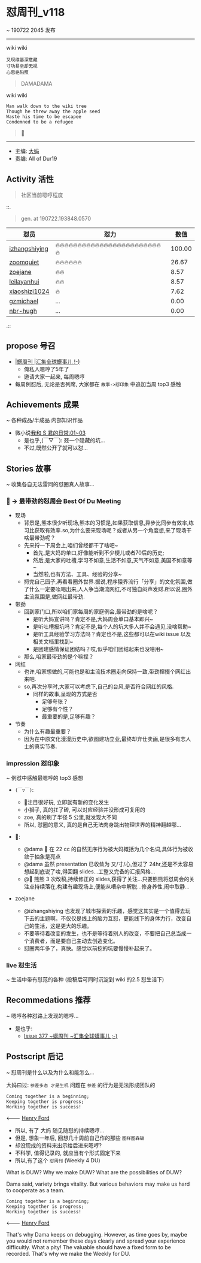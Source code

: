 # 怼周刊_v118
~ 190722 2045 发布

-----------------------------------------

wiki wiki

    又现维基深意藏
    寸功易垒却无视
    心思艳阳照

> DAMADAMA

wiki wiki

	Man walk down to the wiki tree
	Though he threw away the apple seed
	Waste his time to be escapee
	Condemned to be a refugee

> 🐻

-----------------------------------------

- 主编: [大妈](http://du.zoomquiet.io/2014-02/ac0-zq/)
- 责编: All of Dur19
 
## Activity 活性
> 社区当前嗯哼程度



::.

> gen. at 190722.193848.0570 

 怼员 | 怼力 | 数值 
---- | ---- | ----
[izhangshiying](https://du.101.camp/PoDU/v0/izhangshiying/) | 🔥🔥🔥🔥🔥🔥🔥🔥🔥🔥🔥🔥🔥🔥🔥🔥🔥🔥🔥🔥🔥🔥🔥🔥🔥 | 100.00
[zoomquiet](https://du.101.camp/PoDU/v0/zoomquiet/) | 🔥🔥🔥🔥🔥🔥 | 26.67
[zoejane](https://du.101.camp/PoDU/v0/zoejane/) | 🔥🔥 | 8.57
[leilayanhui](https://du.101.camp/PoDU/v0/leilayanhui/) | 🔥🔥 | 8.57
[xiaoshizi1024](https://du.101.camp/PoDU/v0/xiaoshizi1024/) | 🔥 | 7.62
[gzmichael](https://du.101.camp/PoDU/v0/gzmichael/) | ... | 0.00
[nbr-hugh](https://du.101.camp/PoDU/v0/nbr-hugh/) | ... | 0.00

.::

## propose 号召

- [|蠎周刊 |汇集全球蠎事儿 !-)](http://weekly.pychina.org/archives.html)
    + 俺私人嗯哼了5年了
    + 邀请大家一起来, 每周嗯哼
- 每周例怼后, 无论是否列席, 大家都在 `故事->怼印象` 中追加当周 top3 感触



## Achievements 成果 
~ 各种成品/半成品 内部知识作品

- 微小说[我和 S 君的日常:01~03](https://github.com/DebugUself/du4proto/blob/zsy/Lit9/118wStorySandMe.md)
    + 是也乎,(￣▽￣): 叕一个隐藏的坑...
    + 不过,既然公开了就可以怼...
      
## Stories 故事 
~ 收集各自无法雷同的怼圈真人故事...            

### 🐻 -> 最带劲的怼周会 Best Of Du Meeting

- 现场
	+ 背景是,熊本很少听现场,熊本的习惯是,如果获取信息,异步比同步有效率,练习比获取有效率.so,为什么要来现场呢？或者从另一个角度想,来了现场干啥最带劲呢？
	+ 先来捋一下周会上,咱们曾经都干了啥吧~
		* 首先,是大妈的单口,好像能听到不少梗儿或者70后的历史;
		* 然后,是大家的吐槽,学习不如意,生活不如意,天气不如意,美国不如意等~
		* 当然啦,也有方法、工具、经验的分享~
	+ 捋完自己园子,再看看圈外世界.据说,程序猿界流行「分享」的文化氛围,做了什么一定要吆喝出来,人人争当潮流网红,不可独自闷声发财.所以说,圈外主流氛围是,做网红最带劲.
- 带劲
	+ 回到家门口,所以咱们家每周的家庭例会,最带劲的是啥呢？
		* 是听大妈宣讲吗？肯定不是,大妈周会单口基本即兴~
		* 是听吐槽报坑吗？肯定不是,每个人的坑大多人并不会遇见,没啥帮助~
		* 是听工具经验学习方法吗？肯定也不是,这些都可以在wiki issue 以及相关文档里找到~
		* 是团建感情保证团结吗？哎,似乎咱们团结起来也没啥用~
	+ 那么,咱家最带劲的是个嘛捏？
- 网红
	+ 也许,咱家想做的,可能也是和主流技术圈走向保持一致,带劲撺掇个网红出来吧.
	+ so,再次分享时,大家可以考虑下,自己的台风,是否符合网红的风格.
		+ 同样的故事,呈现的方式是否
			* 足够夸张？
			* 足够有个性？
			* 最重要的是,足够有趣？
- 节奏
	+ 为什么有趣最重要？
	+ 因为在中原文化漫漫历史中,欲图建功立业,最终却弃仕卖画,是很多有志人士的真实节奏.


### impression 怼印象 
~ 例怼中感触最嗯哼的 top3 感想

- `(￣▽￣)`:
    + 🐻注目很好玩, 立即就有新的变化发生
    + 小狮子, 真的扛了砖, 可以对应经验并没形成可复用的
    + zoe, 真的刷了半径 5 公里,就发现大不同
    + 所以, 怼圈的意义, 真的是自己无法肉身跳出物理世界的精神翻越哪...

- 🐻:
	+ @dama 🐻 在 22 cc 的自然无序行为被大妈概括为几个名词,具体行为被收敛于抽象是亮点
	+ @dama 虽然 presentation 已收敛为 又/寸/心,但过了 24hr,还是不太容易想起到底说了啥,得回翻 slides...工整又完备的汇报风格...
	+ @🐻 熊熊 3 次改稿,持续修正的 slides,获得了关注...只要熊熊将怼周会的关注点持续落在,构建有趣现场上,便能从嘈杂中解脱...修身养性,闹中取静...
	
- zoejane
    + @izhangshiying 也发现了城市探索的乐趣，感觉这其实是一个值得去玩下去的主题啊。不仅仅是线上的脑力互怼，更能线下的身体力行，改变自己的生活，这是更大的乐趣。
    + 不要等待着改变的发生，也不是等待着别人的改变，不要把自己总当成一个消费者，而是要自己主动去创造变化。
    + 怼圈两年多了，真快。感觉以前挖的坑要慢慢补起来了。
    
### live 怼生活
~ 生活中带有怼范的各种 (投稿后可同时沉淀到 wiki 的2.5 怼生活下)


## Recommedations 推荐 
~ 嗯哼各种怼路上发现的嗯哼...

- 是也乎:
    + [Issue 377 ~蠎周刊 ~汇集全球蠎事儿 ;-)](http://weekly.pychina.org/issue/issue-377.html)


## Postscript 后记 
~ 怼周刊是什么以及为什么和能怎么...

大妈曰过: `参差多态 才是生机`
问题在 `参差` 的行为是无法形成团队的

    Coming together is a beginning; 
    Keeping together is progress; 
    Working together is success!

<--- [Henry Ford](https://www.brainyquote.com/quotes/quotes/h/henryford121997.html)

- 所以, 有了 大妈 随见随怼的持续嗯哼...
- 但是, 想象一年后, 回想几十周前自己作的那些 `图样图森破` 
- 却没现成的资料来出示给后进来嗯哼?
- 不科学, 值得记录的, 就应当有个形式固定下来
- 所以,有了这个 `怼周刊` (Weekly 4 DU)

What is DUW?
Why we make DUW?
What are the possibilities of DUW?

Dama said, variety brings vitality.
But various behaviors may make us hard to cooperate as a team.

    Coming together is a beginning; 
    Keeping together is progress; 
    Working together is success!

<--- [Henry Ford](https://www.brainyquote.com/quotes/quotes/h/henryford121997.html)

That's why Dama keeps on debugging.
However, as time goes by, maybe you would not remember these days clearly and spread your experience difficultly.
What a pity!
The valuable should have a fixed form to be recorded.
That's why we make the Weekly for DU.

